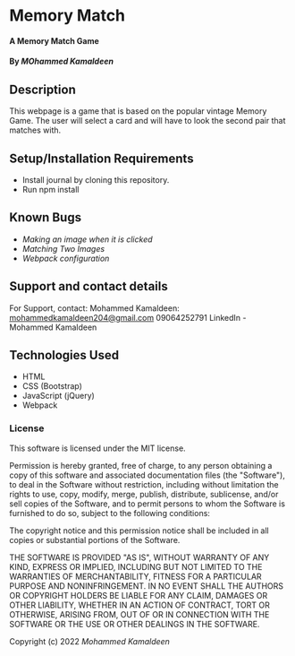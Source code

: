 # Memory Match

#### A Memory Match Game

#### By *MOhammed Kamaldeen*

## Description

This webpage is a game that  is based on the popular vintage Memory Game. The user will select a card and will have to look the second pair that matches with.

## Setup/Installation Requirements

* Install journal by cloning this repository.
* Run npm install


## Known Bugs

* *Making an image when it is clicked*
* *Matching Two Images*
* *Webpack configuration*

## Support and contact details

For Support, contact:
Mohammed Kamaldeen: mohammedkamaldeen204@gmail.com
09064252791
LinkedIn - Mohammed Kamaldeen

## Technologies Used

* HTML
* CSS (Bootstrap)
* JavaScript (jQuery)
* Webpack

### License

This software is licensed under the MIT license.

Permission is hereby granted, free of charge, to any person obtaining a copy of this software and associated documentation files (the "Software"), to deal in the Software without restriction, including without limitation the rights to use, copy, modify, merge, publish, distribute, sublicense, and/or sell copies of the Software, and to permit persons to whom the Software is furnished to do so, subject to the following conditions:

The copyright notice and this permission notice shall be included in all copies or substantial portions of the Software.

THE SOFTWARE IS PROVIDED "AS IS", WITHOUT WARRANTY OF ANY KIND, EXPRESS OR IMPLIED, INCLUDING BUT NOT LIMITED TO THE WARRANTIES OF MERCHANTABILITY, FITNESS FOR A PARTICULAR PURPOSE AND NONINFRINGEMENT. IN NO EVENT SHALL THE AUTHORS OR COPYRIGHT HOLDERS BE LIABLE FOR ANY CLAIM, DAMAGES OR OTHER LIABILITY, WHETHER IN AN ACTION OF CONTRACT, TORT OR OTHERWISE, ARISING FROM, OUT OF OR IN CONNECTION WITH THE SOFTWARE OR THE USE OR OTHER DEALINGS IN THE SOFTWARE.

Copyright (c) 2022 *Mohammed Kamaldeen*